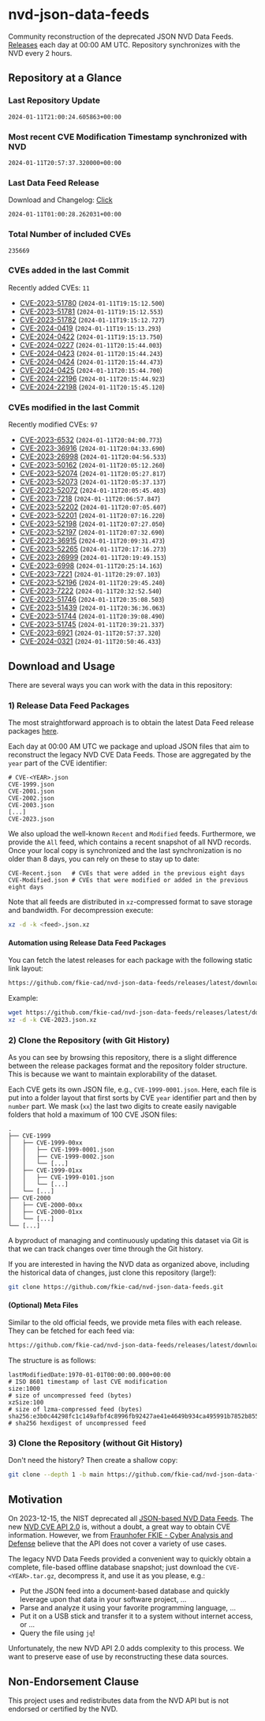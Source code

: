 # nvd-json-data-feeds

Community reconstruction of the deprecated JSON NVD Data Feeds. 
[Releases](https://github.com/fkie-cad/nvd-json-data-feeds/releases/latest) each day at 00:00 AM UTC.
Repository synchronizes with the NVD every 2 hours.

## Repository at a Glance

### Last Repository Update

```plain
2024-01-11T21:00:24.605863+00:00
```

### Most recent CVE Modification Timestamp synchronized with NVD

```plain
2024-01-11T20:57:37.320000+00:00
```

### Last Data Feed Release

Download and Changelog: [Click](https://github.com/fkie-cad/nvd-json-data-feeds/releases/latest)

```plain
2024-01-11T01:00:28.262031+00:00
```

### Total Number of included CVEs

```plain
235669
```

### CVEs added in the last Commit

Recently added CVEs: `11`

* [CVE-2023-51780](CVE-2023/CVE-2023-517xx/CVE-2023-51780.json) (`2024-01-11T19:15:12.500`)
* [CVE-2023-51781](CVE-2023/CVE-2023-517xx/CVE-2023-51781.json) (`2024-01-11T19:15:12.553`)
* [CVE-2023-51782](CVE-2023/CVE-2023-517xx/CVE-2023-51782.json) (`2024-01-11T19:15:12.727`)
* [CVE-2024-0419](CVE-2024/CVE-2024-04xx/CVE-2024-0419.json) (`2024-01-11T19:15:13.293`)
* [CVE-2024-0422](CVE-2024/CVE-2024-04xx/CVE-2024-0422.json) (`2024-01-11T19:15:13.750`)
* [CVE-2024-0227](CVE-2024/CVE-2024-02xx/CVE-2024-0227.json) (`2024-01-11T20:15:44.003`)
* [CVE-2024-0423](CVE-2024/CVE-2024-04xx/CVE-2024-0423.json) (`2024-01-11T20:15:44.243`)
* [CVE-2024-0424](CVE-2024/CVE-2024-04xx/CVE-2024-0424.json) (`2024-01-11T20:15:44.473`)
* [CVE-2024-0425](CVE-2024/CVE-2024-04xx/CVE-2024-0425.json) (`2024-01-11T20:15:44.700`)
* [CVE-2024-22196](CVE-2024/CVE-2024-221xx/CVE-2024-22196.json) (`2024-01-11T20:15:44.923`)
* [CVE-2024-22198](CVE-2024/CVE-2024-221xx/CVE-2024-22198.json) (`2024-01-11T20:15:45.120`)


### CVEs modified in the last Commit

Recently modified CVEs: `97`

* [CVE-2023-6532](CVE-2023/CVE-2023-65xx/CVE-2023-6532.json) (`2024-01-11T20:04:00.773`)
* [CVE-2023-36916](CVE-2023/CVE-2023-369xx/CVE-2023-36916.json) (`2024-01-11T20:04:33.690`)
* [CVE-2023-26998](CVE-2023/CVE-2023-269xx/CVE-2023-26998.json) (`2024-01-11T20:04:56.533`)
* [CVE-2023-50162](CVE-2023/CVE-2023-501xx/CVE-2023-50162.json) (`2024-01-11T20:05:12.260`)
* [CVE-2023-52074](CVE-2023/CVE-2023-520xx/CVE-2023-52074.json) (`2024-01-11T20:05:27.817`)
* [CVE-2023-52073](CVE-2023/CVE-2023-520xx/CVE-2023-52073.json) (`2024-01-11T20:05:37.137`)
* [CVE-2023-52072](CVE-2023/CVE-2023-520xx/CVE-2023-52072.json) (`2024-01-11T20:05:45.403`)
* [CVE-2023-7218](CVE-2023/CVE-2023-72xx/CVE-2023-7218.json) (`2024-01-11T20:06:57.847`)
* [CVE-2023-52202](CVE-2023/CVE-2023-522xx/CVE-2023-52202.json) (`2024-01-11T20:07:05.607`)
* [CVE-2023-52201](CVE-2023/CVE-2023-522xx/CVE-2023-52201.json) (`2024-01-11T20:07:16.220`)
* [CVE-2023-52198](CVE-2023/CVE-2023-521xx/CVE-2023-52198.json) (`2024-01-11T20:07:27.050`)
* [CVE-2023-52197](CVE-2023/CVE-2023-521xx/CVE-2023-52197.json) (`2024-01-11T20:07:32.690`)
* [CVE-2023-36915](CVE-2023/CVE-2023-369xx/CVE-2023-36915.json) (`2024-01-11T20:09:31.473`)
* [CVE-2023-52265](CVE-2023/CVE-2023-522xx/CVE-2023-52265.json) (`2024-01-11T20:17:16.273`)
* [CVE-2023-26999](CVE-2023/CVE-2023-269xx/CVE-2023-26999.json) (`2024-01-11T20:19:49.153`)
* [CVE-2023-6998](CVE-2023/CVE-2023-69xx/CVE-2023-6998.json) (`2024-01-11T20:25:14.163`)
* [CVE-2023-7221](CVE-2023/CVE-2023-72xx/CVE-2023-7221.json) (`2024-01-11T20:29:07.103`)
* [CVE-2023-52196](CVE-2023/CVE-2023-521xx/CVE-2023-52196.json) (`2024-01-11T20:29:45.240`)
* [CVE-2023-7222](CVE-2023/CVE-2023-72xx/CVE-2023-7222.json) (`2024-01-11T20:32:52.540`)
* [CVE-2023-51746](CVE-2023/CVE-2023-517xx/CVE-2023-51746.json) (`2024-01-11T20:35:08.503`)
* [CVE-2023-51439](CVE-2023/CVE-2023-514xx/CVE-2023-51439.json) (`2024-01-11T20:36:36.063`)
* [CVE-2023-51744](CVE-2023/CVE-2023-517xx/CVE-2023-51744.json) (`2024-01-11T20:39:08.490`)
* [CVE-2023-51745](CVE-2023/CVE-2023-517xx/CVE-2023-51745.json) (`2024-01-11T20:39:21.337`)
* [CVE-2023-6921](CVE-2023/CVE-2023-69xx/CVE-2023-6921.json) (`2024-01-11T20:57:37.320`)
* [CVE-2024-0321](CVE-2024/CVE-2024-03xx/CVE-2024-0321.json) (`2024-01-11T20:50:46.433`)


## Download and Usage

There are several ways you can work with the data in this repository:

### 1) Release Data Feed Packages

The most straightforward approach is to obtain the latest Data Feed release packages [here](https://github.com/fkie-cad/nvd-json-data-feeds/releases/latest).

Each day at 00:00 AM UTC we package and upload JSON files that aim to reconstruct the legacy NVD CVE Data Feeds.
Those are aggregated by the `year` part of the CVE identifier:

```
# CVE-<YEAR>.json
CVE-1999.json
CVE-2001.json
CVE-2002.json
CVE-2003.json
[...]
CVE-2023.json
```

We also upload the well-known `Recent` and `Modified` feeds.
Furthermore, we provide the `All` feed, which contains a recent snapshot of all NVD records.
Once your local copy is synchronized and the last synchronization is no older than 8 days, you can rely on these to stay up to date:

```plain
CVE-Recent.json   # CVEs that were added in the previous eight days
CVE-Modified.json # CVEs that were modified or added in the previous eight days
```

Note that all feeds are distributed in `xz`-compressed format to save storage and bandwidth.
For decompression execute:

```sh
xz -d -k <feed>.json.xz
```


#### Automation using Release Data Feed Packages

You can fetch the latest releases for each package with the following static link layout:

```sh
https://github.com/fkie-cad/nvd-json-data-feeds/releases/latest/download/CVE-<YEAR>.json.xz
```

Example:

```sh
wget https://github.com/fkie-cad/nvd-json-data-feeds/releases/latest/download/CVE-2023.json.xz
xz -d -k CVE-2023.json.xz
```



### 2) Clone the Repository (with Git History)

As you can see by browsing this repository, there is a slight difference between the release packages format and the repository folder structure.
This is because we want to maintain explorability of the dataset.

Each CVE gets its own JSON file, e.g., `CVE-1999-0001.json`.
Here, each file is put into a folder layout that first sorts by CVE `year` identifier part and then by `number` part.
We mask (`xx`) the last two digits to create easily navigable folders that hold a maximum of 100 CVE JSON files:

```plain
.
├── CVE-1999
│   ├── CVE-1999-00xx
│   │   ├── CVE-1999-0001.json
│   │   ├── CVE-1999-0002.json
│   │   └── [...]
│   ├── CVE-1999-01xx
│   │   ├── CVE-1999-0101.json
│   │   └── [...]
│   └── [...]
├── CVE-2000
│   ├── CVE-2000-00xx
│   ├── CVE-2000-01xx
│   └── [...]
└── [...]
```

A byproduct of managing and continuously updating this dataset via Git is that we can track changes over time through the Git history.

If you are interested in having the NVD data as organized above, including the historical data of changes, just clone this repository (large!):

```sh
git clone https://github.com/fkie-cad/nvd-json-data-feeds.git
```

#### (Optional) Meta Files

Similar to the old official feeds, we provide meta files with each release. They can be fetched for each feed via:

```sh
https://github.com/fkie-cad/nvd-json-data-feeds/releases/latest/download/CVE-<YEAR>.meta
```

The structure is as follows:

```plain
lastModifiedDate:1970-01-01T00:00:00.000+00:00                          # ISO 8601 timestamp of last CVE modification
size:1000                                                               # size of uncompressed feed (bytes)
xzSize:100                                                              # size of lzma-compressed feed (bytes)
sha256:e3b0c44298fc1c149afbf4c8996fb92427ae41e4649b934ca495991b7852b855 # sha256 hexdigest of uncompressed feed
```


### 3) Clone the Repository (without Git History)

Don't need the history? Then create a shallow copy:

```sh
git clone --depth 1 -b main https://github.com/fkie-cad/nvd-json-data-feeds.git
```

## Motivation

On 2023-12-15, the NIST deprecated all [JSON-based NVD Data Feeds](https://nvd.nist.gov/vuln/data-feeds#divRetirementBanner-1).
The new [NVD CVE API 2.0](https://nvd.nist.gov/developers/vulnerabilities) is, without a doubt, a great way to obtain CVE information.
However, we from [Fraunhofer FKIE - Cyber Analysis and Defense](https://www.fkie.fraunhofer.de/en/departments/cad.html) believe that the API does not cover a variety of use cases.

The legacy NVD Data Feeds provided a convenient way to quickly obtain a complete, file-based offline database snapshot; just download the `CVE-<YEAR>.tar.gz`, decompress it, and use it as you please, e.g.:

* Put the JSON feed into a document-based database and quickly leverage upon that data in your software project, ...
* Parse and analyze it using your favorite programming language, ...
* Put it on a USB stick and transfer it to a system without internet access, or ...
* Query the file using `jq`!

Unfortunately, the new NVD API 2.0 adds complexity to this process.
We want to preserve ease of use by reconstructing these data sources.

## Non-Endorsement Clause

This project uses and redistributes data from the NVD API but is not endorsed or certified by the NVD.